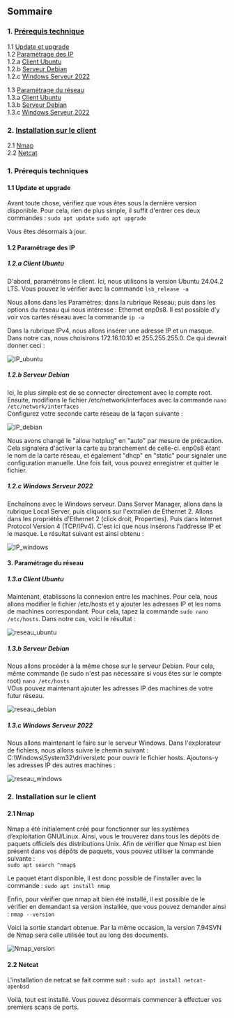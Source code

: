 ## Sommaire

### 1. [Prérequis technique](#prerequis-technique)  
   1.1 [Update et upgrade](#Update-et-upgrade)  
   1.2 [Paramétrage des IP](#Paramétrage-des-IP)  
         1.2.a [Client Ubuntu](#ubuntu)  
         1.2.b [Serveur Debian](#Serveur-Debian)  
         1.2.c [Windows Serveur 2022](#Windows-Serveur-2022)
      
   1.3 [Paramétrage du réseau](#Paramétrage-du-réseau)  
         1.3.a [Client Ubuntu](#ubuntu_reseau)   
         1.3.b [Serveur Debian](#Serveur-Debian_reseau)  
         1.3.c [Windows Serveur 2022](#Windows-Serveur-2022_reseau)
### 2. [Installation sur le client](#installation-sur-le-client)  
   2.1 [Nmap](#Nmap)  
   2.2 [Netcat](#Netcat)  


### 1. Prérequis techniques
<span id="prerequis-technique"></span>
  #### 1.1 Update et upgrade  
  <span id="Update-et-upgrade"></span>

Avant toute chose, vérifiez que vous êtes sous la dernière version disponible. Pour cela, rien de plus simple, il suffit d'entrer ces deux commandes :
``` sudo apt update ```
``` sudo apt upgrade ```

Vous êtes désormais à jour. 

  
  #### 1.2 Paramétrage des IP  
  <span id="Paramétrage-des-IP"></span>
   ##### 1.2.a Client Ubuntu  
   <span id="ubuntu"></span>

D'abord, paramétrons le client. Ici, nous utilisons la version Ubuntu 24.04.2 LTS. Vous pouvez le vérifier avec la commande
``` lsb_release -a ```

Nous allons dans les Paramètres; dans la rubrique Réseau; puis dans les options du réseau qui nous intéresse : Ethernet enp0s8. Il est possible d'y voir vos cartes réseau avec la commande 
``` ip -a ```

Dans la rubrique IPv4, nous allons insérer une adresse IP et un masque. Dans notre cas, nous choisirons 172.16.10.10 et 255.255.255.0. Ce qui devrait donner ceci :  

![IP_ubuntu](Ressources/Screen_adresse_IP_Ubuntu.png)  
   ##### 1.2.b Serveur Debian  
   <span id="Serveur-Debian"></span>
         
Ici, le plus simple est de se connecter directement avec le compte root.  
Ensuite, modifions le fichier /etc/network/interfaces avec la commande ```nano /etc/network/interfaces```  
Configurez votre seconde carte réseau de la façon suivante :

![IP_debian](Ressources/screen_network_interfaces_debian.png)  

Nous avons changé le "allow hotplug" en "auto" par mesure de précaution. Cela signalera d'activer la carte au branchement de celle-ci. enp0s8 étant le nom de la carte réseau, et également "dhcp" en "static" pour signaler une configuration manuelle. Une fois fait, vous pouvez enregistrer et quitter le fichier.
   ##### 1.2.c Windows Serveur 2022  
<span id="Windows-Serveur-2022"></span>

Enchaînons avec le Windows serveur. Dans Server Manager, allons dans la rubrique Local Server, puis cliquons sur l'extralien de Ethernet 2. Allons dans les propriétés d'Ethernet 2 (click droit, Properties). Puis dans Internet Protocol Version 4 (TCP/IPv4). C'est ici que nous insérons l'addresse IP et le masque. Le résultat suivant est ainsi obtenu :

![IP_windows](Ressources/windows_serveur_IP.png)  

  #### 3. Paramétrage du réseau  
<span id="Paramétrage-du-réseau"></span>
   ##### 1.3.a Client Ubuntu  
<span id="ubuntu_reseau"></span>

Maintenant, établissons la connexion entre les machines. Pour cela, nous allons modifier le fichier /etc/hosts et y ajouter les adresses IP et les noms de machines correspondant. Pour cela, tapez la commande ```sudo nano /etc/hosts```. Dans notre cas, voici le résultat :

![reseau_ubuntu](Ressources/Screen_reseau_ubuntu.png) 

   ##### 1.3.b Serveur Debian  
<span id="Serveur-Debian_reseau"></span>
Nous allons procéder à la même chose sur le serveur Debian. Pour cela, même commande (le sudo n'est pas nécessaire si vous êtes sur le compte root) ```nano /etc/hosts```  
VOus pouvez maintenant ajouter les adresses IP des machines de votre futur réseau. 

![reseau_debian](Ressources/Screen_reseau_debian.png)  
   ##### 1.3.c Windows Serveur 2022  
<span id="Windows-Serveur-2022_reseau"></span>
Nous allons maintenant le faire sur le serveur Windows. Dans l'explorateur de fichiers, nous allons suivre le chemin suivant : C:\Windows\System32\drivers\etc pour ouvrir le fichier hosts. Ajoutons-y les adresses IP des autres machines :

![reseau_windows](Ressources/windows_serveur_reseau.png) 

### 2. Installation sur le client  
<span id="installation-sur-le-client"></span>

 #### 2.1 Nmap  
<span id="Nmap"></span>
Nmap a été initialement créé pour fonctionner sur les systèmes d’exploitation GNU/Linux. Ainsi, vous le trouverez dans tous les dépôts de paquets officiels des distributions Unix.
Afin de vérifier que Nmap est bien présent dans vos dépôts de paquets, vous pouvez utiliser la commande suivante :  
``` sudo apt search ^nmap$  ```

Le paquet étant disponible, il est donc possible de l'installer avec la commande :
```sudo apt install nmap ```

Enfin, pour vérifier que nmap ait bien été installé, il est possible de le vérifier en demandant sa version installée, que vous pouvez demander ainsi :
```nmap --version ```

Voici la sortie standart obtenue. Par la même occasion, la version 7.94SVN de Nmap sera celle utilisée tout au long des documents.

![Nmap_version](Ressources/Nmap_version.png) 

  #### 2.2 Netcat
<span id="Netcat"></span>
L'installation de netcat se fait comme suit :
``` sudo apt install netcat-openbsd ```

Voilà, tout est installé. Vous pouvez désormais commencer à effectuer vos premiers scans de ports.
